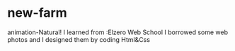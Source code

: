 # new-farm
animation-Natural!
I learned from :Elzero Web School
I borrowed some web photos and I designed them by coding Html&Css
